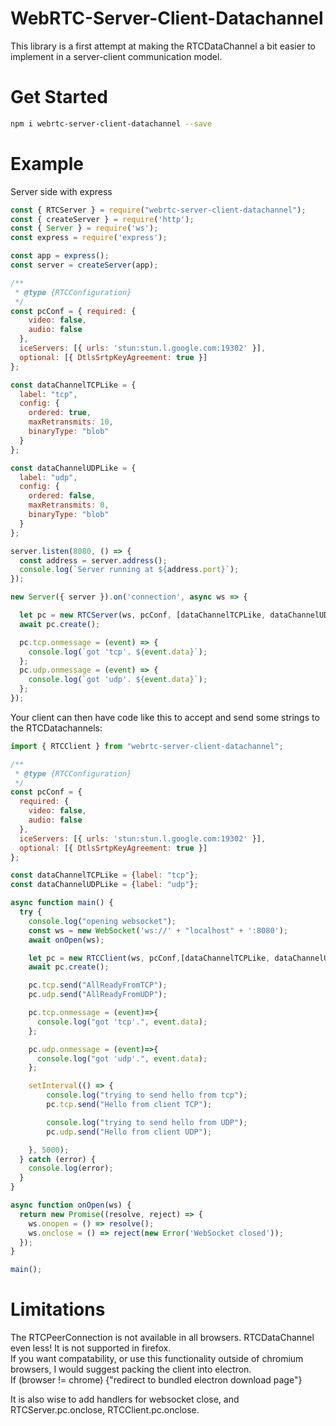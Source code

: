 # WebRTC-Server-Client-Datachannel
This library is a first attempt at making the RTCDataChannel a bit easier to implement in a server-client communication model.  

# Get Started
```bash
npm i webrtc-server-client-datachannel --save
```

# Example
Server side with express
```javascript
const { RTCServer } = require("webrtc-server-client-datachannel");
const { createServer } = require('http');
const { Server } = require('ws');
const express = require('express');

const app = express();
const server = createServer(app);

/**
 * @type {RTCConfiguration}
 */
const pcConf = { required: {
    video: false,
    audio: false
  },
  iceServers: [{ urls: 'stun:stun.l.google.com:19302' }],
  optional: [{ DtlsSrtpKeyAgreement: true }]
}; 

const dataChannelTCPLike = {
  label: "tcp",
  config: {
    ordered: true,
    maxRetransmits: 10,
    binaryType: "blob"
  }
};

const dataChannelUDPLike = {
  label: "udp",
  config: {
    ordered: false,
    maxRetransmits: 0,
    binaryType: "blob"
  }
};

server.listen(8080, () => {
  const address = server.address();
  console.log(`Server running at ${address.port}`);
});

new Server({ server }).on('connection', async ws => {

  let pc = new RTCServer(ws, pcConf, [dataChannelTCPLike, dataChannelUDPLike]);
  await pc.create();

  pc.tcp.onmessage = (event) => {
    console.log(`got 'tcp'. ${event.data}`);
  };
  pc.udp.onmessage = (event) => {
    console.log(`got 'udp'. ${event.data}`);
  };
});
```

Your client can then have code like this to accept and send some strings to the RTCDatachannels:
```javascript
import { RTCClient } from "webrtc-server-client-datachannel";

/**
 * @type {RTCConfiguration}
 */
const pcConf = { 
  required: {
    video: false,
    audio: false
  },
  iceServers: [{ urls: 'stun:stun.l.google.com:19302' }],
  optional: [{ DtlsSrtpKeyAgreement: true }]
}; 

const dataChannelTCPLike = {label: "tcp"};
const dataChannelUDPLike = {label: "udp"};

async function main() {
  try {
    console.log("opening websocket");
    const ws = new WebSocket('ws://' + "localhost" + ':8080');
    await onOpen(ws);

    let pc = new RTCClient(ws, pcConf,[dataChannelTCPLike, dataChannelUDPLike]);
    await pc.create();

    pc.tcp.send("AllReadyFromTCP");
    pc.udp.send("AllReadyFromUDP");

    pc.tcp.onmessage = (event)=>{
      console.log("got 'tcp'.", event.data);
    };

    pc.udp.onmessage = (event)=>{
      console.log("got 'udp'.", event.data);
    };

    setInterval(() => {
        console.log("trying to send hello from tcp");
        pc.tcp.send("Hello from client TCP");

        console.log("trying to send hello from UDP");
        pc.udp.send("Hello from client UDP");

    }, 5000);
  } catch (error) {
    console.log(error);
  }
}

async function onOpen(ws) {
  return new Promise((resolve, reject) => {
    ws.onopen = () => resolve();
    ws.onclose = () => reject(new Error('WebSocket closed'));
  });
}

main();
```

# Limitations
The RTCPeerConnection is not available in all browsers. RTCDataChannel even less! It is not supported in firefox.  
If you want compatability, or use this functionality outside of chromium browsers, I would suggest packing the client into electron.  
If (browser != chrome) {"redirect to bundled electron download page"}  
  
It is also wise to add handlers for websocket close, and RTCServer.pc.onclose, RTCClient.pc.onclose.